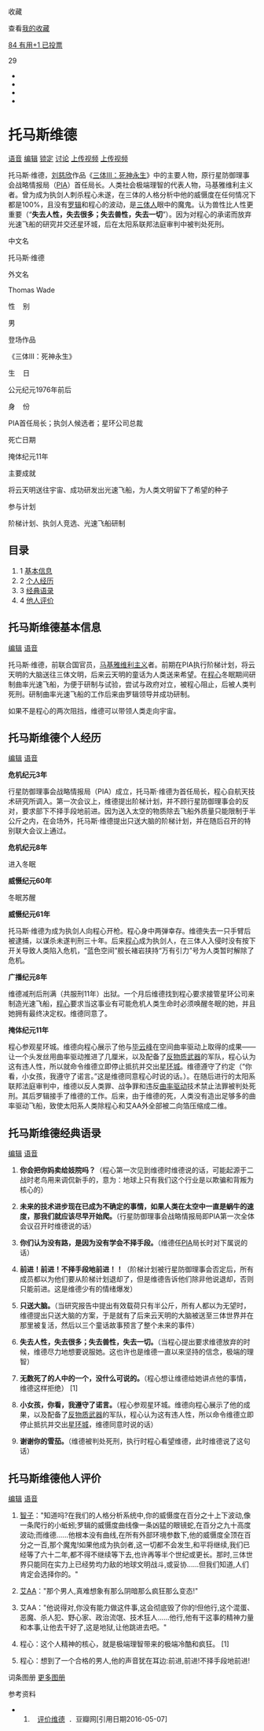 [](javascript:; "添加义项")[](/divideload/%E6%89%98%E9%A9%AC%E6%96%AF%E7%BB%B4%E5%BE%B7 "拆分词条")

收藏

查看[我的收藏](https://baike.baidu.com/uc/favolemma)

[84 有用+1 已投票](javascript:void(0);)

29

*   [](javascript:void(0);)
*   [](javascript:void(0);)
*   [](javascript:void(0);)
*   [](javascript:void(0);)

托马斯维德
=====

[语音](#) [编辑](#) [锁定](# "锁定") [讨论](https://baike.baidu.com/planet/talk?lemmaId=17516035) [上传视频](javascript:;) [上传视频](javascript:;)

托马斯·维德，[刘慈欣](https://baike.baidu.com/item/%E5%88%98%E6%85%88%E6%AC%A3/142084)作品《[三体III：死神永生](https://baike.baidu.com/item/%E4%B8%89%E4%BD%93III%EF%BC%9A%E6%AD%BB%E7%A5%9E%E6%B0%B8%E7%94%9F/5419872)》中的主要人物，原行星防御理事会战略情报局（[PIA](https://baike.baidu.com/item/PIA/13464686)）首任局长。人类社会极端理智的代表人物，马基雅维利主义者。曾为成为执剑人刺杀程心未遂，在三体的人格分析中他的威慑度在任何情况下都是100%，且没有[罗辑](https://baike.baidu.com/item/%E7%BD%97%E8%BE%91/8086704)和程心的波动，是[三体人](https://baike.baidu.com/item/%E4%B8%89%E4%BD%93%E4%BA%BA/8709210)眼中的魔鬼。认为兽性比人性更重要（“**失去人性，失去很多；失去兽性，失去一切**”）。因为对程心的承诺而放弃光速飞船的研究并交还星环城，后在太阳系联邦法庭审判中被判处死刑。

中文名

托马斯·维德

外文名

Thomas Wade

性    别

男

登场作品

《三体III：死神永生》

生    日

公元纪元1976年前后

身    份

PIA首任局长；执剑人候选者；星环公司总裁

死亡日期

掩体纪元11年

主要成就

将云天明送往宇宙、成功研发出光速飞船，为人类文明留下了希望的种子

参与计划

阶梯计划、执剑人竞选、光速飞船研制

目录
--

1.  1 [基本信息](#)
2.  2 [个人经历](#)
3.  3 [经典语录](#)
4.  4 [他人评价](#)

托马斯维德基本信息
---------

[编辑](#) [语音](javascript:;)

托马斯·维德，前联合国官员，[马基雅维利主义](https://baike.baidu.com/item/%E9%A9%AC%E5%9F%BA%E9%9B%85%E7%BB%B4%E5%88%A9%E4%B8%BB%E4%B9%89/8386165)者。前期在PIA执行阶梯计划，将云天明的大脑送往三体文明，后来云天明的童话为人类送来希望。在[程心](https://baike.baidu.com/item/%E7%A8%8B%E5%BF%83)冬眠期间研制曲率光速飞船，为便于研制与试验，尝试与政府对立，被程心阻止，后被人类判死刑。研制曲率光速飞船的工作后来由罗辑领导并成功研制。

如果不是程心的两次阻挡，维德可以带领人类走向宇宙。

托马斯维德个人经历
---------

[编辑](#) [语音](javascript:;)

**危机纪元3年**

行星防御理事会战略情报局（PIA）成立，托马斯·维德为首任局长，程心自航天技术研究所调入。第一次会议上，维德提出阶梯计划，并不顾行星防御理事会的反对，要求部下不择手段地前进。因为送入太空的物质除去飞船外质量只能限制于半公斤之内，在会场外，托马斯·维德提出只送大脑的阶梯计划，并在随后召开的特别联大会议上通过。

**危机纪元8年**

进入冬眠

**威慑纪元60年**

冬眠苏醒

**威慑纪元61年**

托马斯·维德为成为执剑人向程心开枪。程心身中两弹幸存。维德失去一只手臂后被逮捕，以谋杀未遂判刑三十年。后来[程心](https://baike.baidu.com/item/%E7%A8%8B%E5%BF%83/10782454)成为执剑人，在三体人入侵时没有按下开关导致人类陷入危机，“蓝色空间”舰长褚岩挟持“万有引力”号为人类暂时解除了危机。

**广播纪元8年**

维德减刑后刑满（共服刑11年）出狱。一个月后维德找到程心要求接管星环公司来制造光速飞船，[程心](https://baike.baidu.com/item/%E7%A8%8B%E5%BF%83/10782454)要求当这事业有可能危机人类生命时必须唤醒冬眠的她，并且她拥有最终决定权。维德同意了。

**掩体纪元11年**

程心参观星环城。维德向程心展示了他与[毕云峰](https://baike.baidu.com/item/%E6%AF%95%E4%BA%91%E5%B3%B0)在空间曲率驱动上取得的成果——让一个头发丝用曲率驱动推进了几厘米，以及配备了[反物质武器](https://baike.baidu.com/item/%E5%8F%8D%E7%89%A9%E8%B4%A8%E6%AD%A6%E5%99%A8)的军队，程心认为这有违人性，所以就命令维德立即停止抵抗并交出[星环城](https://baike.baidu.com/item/%E6%98%9F%E7%8E%AF%E5%9F%8E/23393968)。维德遵守了约定（“你看，小女孩，我遵守了诺言。”这是维德同意程心时说的话。）。在随后进行的太阳系联邦法庭审判中，维德以反人类罪、战争罪和违反[曲率驱动](https://baike.baidu.com/item/%E6%9B%B2%E7%8E%87%E9%A9%B1%E5%8A%A8)技术禁止法罪被判处死刑。其后罗辑接手了维德的工作。后来，由于维德的死，人类没有造出足够多的曲率驱动飞船，致使太阳系人类除程心和艾AA外全部被二向箔压缩成二维。

托马斯维德经典语录
---------

[编辑](#) [语音](javascript:;)

1.  **你会把你妈卖给妓院吗？**（程心第一次见到维德时维德说的话，可能起源于二战时老鸟用来调侃新手的，意为：地球上只有我们这个行业是以欺骗和背叛为核心的）

2.  **未来的技术进步现在已成为不确定的事情，如果人类在太空中一直是蜗牛的速度，那我们就应该尽早开始爬。**（行星防御理事会战略情报局即PIA第一次全体会议召开时维德说的话）

3.  **你们认为没有路，是因为没有学会不择手段。**（维德任[PIA](https://baike.baidu.com/item/PIA/13464686)局长时对下属说的话）

4.  **前进！前进！不择手段地前进！！**（阶梯计划被行星防御理事会否定后，所有成员都以为他们要从阶梯计划退却了，但是维德告诉他们除非他说退却，否则只能前进。这是维德少有的情绪爆发）

5.  **只送大脑。**（当研究报告中提出有效载荷只有半公斤，所有人都以为无望时，维德提出只送大脑的方案，于是就有了后来云天明的大脑被送至三体世界并在那里被复活，然后以三个童话故事预言了整个未来的事件）

6.  **失去人性，失去很多；失去兽性，失去一切。**（当程心提出要求维德放弃的时候，维德尽力地想要说服她。这也许也是维德一直以来坚持的信念，极端的理智）

7.  **无数死了的人中的一个，没什么可说的。**（程心想让维德给她讲点他的事情，维德这样拒绝） \[1\] 

8.  **小女孩，你看，我遵守了诺言。**（程心参观星环城。维德向程心展示了他的成果，以及配备了[反物质武器](https://baike.baidu.com/item/%E5%8F%8D%E7%89%A9%E8%B4%A8%E6%AD%A6%E5%99%A8)的军队，程心认为这有违人性，所以命令维德立即停止抵抗并交出[星环城](https://baike.baidu.com/item/%E6%98%9F%E7%8E%AF%E5%9F%8E/23393968)，维德同意时说的话）

9.  **谢谢你的雪茄。**（维德被判处死刑，执行时程心看望维德，此时维德说了这句话）


托马斯维德他人评价
---------

[编辑](#) [语音](javascript:;)

1.  [智子](https://baike.baidu.com/item/%E6%99%BA%E5%AD%90/13682030)："知道吗?在我们的人格分析系统中,你的威慑度在百分之十上下波动,像一条爬行的小蚯蚓;罗辑的威慑度曲线像一条凶猛的眼镜蛇,在百分之九十高度波动;而维德......他根本没有曲线,在所有外部环境参数下,他的威慑度全顶在百分之一百,那个魔鬼!如果他成为执剑者,这一切都不会发生,和平将继续,我们已经等了六十二年,都不得不继续等下去,也许再等半个世纪或更长。那时,三体世界只能同在实力上已经势均力敌的地球文明战斗,或妥协......但我们知道,人们肯定会选择你的。"

2.  [艾AA](https://baike.baidu.com/item/%E8%89%BEAA/17514837)："那个男人,真难想象有那么阴暗那么疯狂那么变态!"

3.  艾AA："他说得对,你没有能力做这件事,这会彻底毁了你的!但他行,这个混蛋、恶魔、杀人犯、野心家、政治流氓、技术狂人......他行,他有干这事的精神力量和本事,让他去干好了,这是地狱,让他跳进去吧。"

4.  程心：这个人精神的核心，就是极端理智带来的极端冷酷和疯狂。 \[1\] 

5.  程心：想到了一个合格的男人,他的声音犹在耳边:前进,前进!不择手段地前进!


词条图册 [更多图册](https://baike.baidu.com/pic/%E6%89%98%E9%A9%AC%E6%96%AF%E7%BB%B4%E5%BE%B7/17516035?fr=lemma)

参考资料

*   1.   [](# "向上跳转") [评价维德](https://baike.baidu.com/reference/17516035/8e4a2JtwHlZckzPWrBjXApY_wQ5DPGC2YquH7_Gnv1_3UXFqpSawmBGkuHnmOz6inW811mBqHHHgZlXmegoaeejZsCY)  ．豆瓣网\[引用日期2016-05-07\]